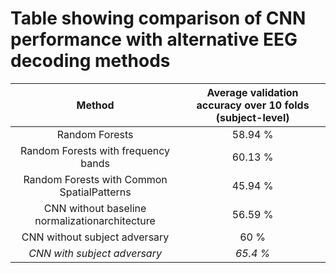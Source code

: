 # Table showing comparison of CNN performance with alternative EEG decoding methods

| Method | Average validation accuracy over 10 folds (subject-level) |
|:------:|:---------------------------------------------------------:|
| Random Forests | 58.94 % |
| Random Forests with frequency bands | 60.13 % |
| Random Forests with Common SpatialPatterns | 45.94 % |
| CNN without baseline normalizationarchitecture | 56.59 % |
| CNN without subject adversary | 60 % |
| *CNN with subject adversary* | *65.4 %* |

